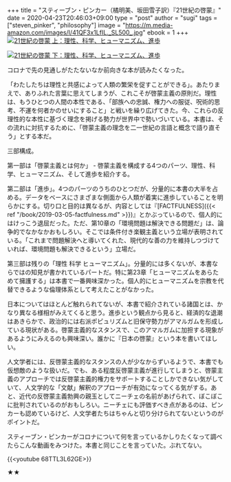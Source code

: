 +++
title = "スティーブン・ピンカー（橘明美、坂田雪子訳）『21世紀の啓蒙』"
date = 2020-04-23T20:46:03+09:00
type = "post"
author = "sugi"
tags = ["steven_pinker", "philosophy"]
image = "https://m.media-amazon.com/images/I/41QF3x1LfIL._SL500_.jpg"
ebook = 1
+++
<a href="https://www.amazon.co.jp/dp/B082S7Q2GN/?tag=chezsugi-22" target="_blank"><img src="https://m.media-amazon.com/images/I/41QF3x1LfIL._SL500_.jpg" alt="21世紀の啓蒙 上：理性、科学、ヒューマニズム、進歩" class="alignleft" /></a>

<a href="https://www.amazon.co.jp/dp/B082S64BCS/?tag=chezsugi-22" target="_blank"><img src="https://m.media-amazon.com/images/I/41wnE-jWf2L._SL500_.jpg" alt="21世紀の啓蒙 下：理性、科学、ヒューマニズム、進歩" class="alignleft" /></a>

コロナで先の見通しがたたないなか前向きな本が読みたくなった。

「わたしたちは理性と共感によって人類の繁栄を促すことができる」。あたりまえで、ありふれた言葉に思えてしまうが、これこそが啓蒙主義の原則だ。理性は、もうひとつの人間の本性である、「部族への忠誠、権力への服従、呪術的思考、不運を何者かのせいにすること」と戦いを繰り広げてきた。今、これらの反理性的な本性に基づく理念を掲げる勢力が世界中で勢いづいている。本書は、その流れに対抗するために、「啓蒙主義の理念を二一世紀の言語と概念で語り直そう」とする本だ。

三部構成。

第一部は「啓蒙主義とは何か」 - 啓蒙主義を構成する4つのパーツ、理性、科学、ヒューマニズム、そして進歩を紹介する。

第二部は「進歩」。4つのパーツのうちのひとつだが、分量的に本書の大半を占める。データをベースにさまざまな側面から人類が着実に進歩していることを明らかにする。切り口と目的は異なるが、内容としては『[FACTFULNESS]({{< ref "/book/2019-03-05-factfulness.md" >}})』とかぶっているので、個人的にはけっこう退屈だった。ただ、第10章の「環境問題は解決できる問題だ」は、論争的でなかなかおもしろい。そこでは条件付き楽観主義という立場が表明されている。「これまで問題解決へと導いてくれた、現代的な善の力を維持しつづけていれば、環境問題も解決できるという」立場だ。

第三部は残りの「理性 科学 ヒューマニズム」。分量的には多くないが、本書ならではの知見が書かれているパートだ。特に第23章「ヒューマニズムをあらためて擁護する」は本書で一番興味深かった。個人的にヒューマニズムを宗教を代替できるような倫理体系として考えたことがなかった。

日本についてはほとんど触れられてないが、本書で紹介されている諸国とは、かなり異なる様相がみえてくると思う。進歩という観点から見ると、経済的な退潮はあきらかで、政治的には右派ポピュリズムと旧保守勢力がアマルガムを形成している現状がある。啓蒙主義的なスタンスで、このアマルガムに加担する現象があるようにみえるのも興味深い。誰かに『日本の啓蒙』という本を書いてほしい。

人文学者には、反啓蒙主義的なスタンスの人が少なからずいるようで、本書でも仮想敵のような扱いだ。でも、ある程度反啓蒙主義が進行してしまうと、啓蒙主義のアプローチでは反啓蒙主義的権力をサポートすることしかできない気がしていて、人文学的な「文献」解釈のアプローチが有効になってくる気がする。あと、近代の反啓蒙主義勃興の親玉としてニーチェの名前があげられて、ぼこぼこに批判されているのがおもしろい。ニーチェにも評価すべき点があるのは、ピンカーも認めているけど、人文学者たちはちゃんと切り分けられてないというのがポイントだ。

スティーブン・ピンカーがコロナについて何を言っているかしりたくなって調べたらこんな動画をみつけた。本書と同じことを言っていた。ぶれてない。

{{<youtube 68TTL3L62GE>}}

★★